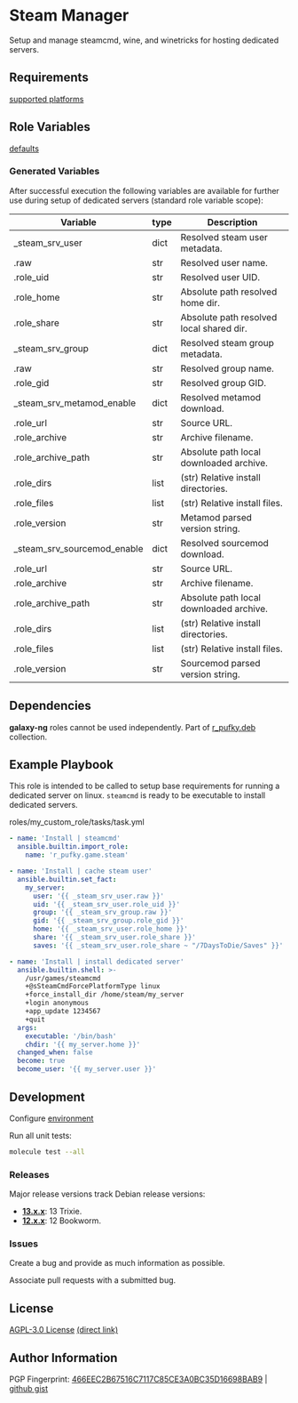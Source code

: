 # Steam Manager
Setup and manage steamcmd, wine, and winetricks for hosting dedicated servers.

## Requirements
[supported platforms](https://github.com/r-pufky/ansible_steam/blob/main/meta/main.yml)

## Role Variables
[defaults](https://github.com/r-pufky/ansible_steam/tree/main/defaults/main/)

### Generated Variables
After successful execution the following variables are available for further
use during setup of dedicated servers (standard role variable scope):

 Variable                    | type | Description
-----------------------------|------|-----------------------------------------
 _steam_srv_user             | dict | Resolved steam user metadata.
   .raw                      | str  | Resolved user name.
   .role_uid                 | str  | Resolved user UID.
   .role_home                | str  | Absolute path resolved home dir.
   .role_share               | str  | Absolute path resolved local shared dir.
 _steam_srv_group            | dict | Resolved steam group metadata.
   .raw                      | str  | Resolved group name.
   .role_gid                 | str  | Resolved group GID.
 _steam_srv_metamod_enable   | dict | Resolved metamod download.
   .role_url                 | str  | Source URL.
   .role_archive             | str  | Archive filename.
   .role_archive_path        | str  | Absolute path local downloaded archive.
   .role_dirs                | list | (str) Relative install directories.
   .role_files               | list | (str) Relative install files.
   .role_version             | str  | Metamod parsed version string.
 _steam_srv_sourcemod_enable | dict | Resolved sourcemod download.
   .role_url                 | str  | Source URL.
   .role_archive             | str  | Archive filename.
   .role_archive_path        | str  | Absolute path local downloaded archive.
   .role_dirs                | list | (str) Relative install directories.
   .role_files               | list | (str) Relative install files.
   .role_version             | str  | Sourcemod parsed version string.

## Dependencies
**galaxy-ng** roles cannot be used independently. Part of
[r_pufky.deb](https://github.com/r-pufky/ansible_collection_deb) collection.

## Example Playbook
This role is intended to be called to setup base requirements for running a
dedicated server on linux. `steamcmd` is ready to be executable to install
dedicated servers.

roles/my_custom_role/tasks/task.yml
``` yaml
- name: 'Install | steamcmd'
  ansible.builtin.import_role:
    name: 'r_pufky.game.steam'

- name: 'Install | cache steam user'
  ansible.builtin.set_fact:
    my_server:
      user: '{{ _steam_srv_user.raw }}'
      uid: '{{ _steam_srv_user.role_uid }}'
      group: '{{ _steam_srv_group.raw }}'
      gid: '{{ _steam_srv_group.role_gid }}'
      home: '{{ _steam_srv_user.role_home }}'
      share: '{{ _steam_srv_user.role_share }}'
      saves: '{{ _steam_srv_user.role_share ~ "/7DaysToDie/Saves" }}'

- name: 'Install | install dedicated server'
  ansible.builtin.shell: >-
    /usr/games/steamcmd
    +@sSteamCmdForcePlatformType linux
    +force_install_dir /home/steam/my_server
    +login anonymous
    +app_update 1234567
    +quit
  args:
    executable: '/bin/bash'
    chdir: '{{ my_server.home }}'
  changed_when: false
  become: true
  become_user: '{{ my_server.user }}'
```

## Development
Configure [environment](https://github.com/r-pufky/ansible_collection_docs/blob/main/dev/environment/README.md)

Run all unit tests:
``` bash
molecule test --all
```

### Releases
Major release versions track Debian release versions:

* **[13.x.x](https://github.com/r-pufky/ansible_steam)**: 13 Trixie.
* **[12.x.x](https://github.com/r-pufky/ansible_steam/tree/12.x)**: 12 Bookworm.

### Issues
Create a bug and provide as much information as possible.

Associate pull requests with a submitted bug.

## License
[AGPL-3.0 License](https://www.tldrlegal.com/license/gnu-affero-general-public-license-v3-agpl-3-0)
 [(direct link)](https://github.com/r-pufky/ansible_steam/blob/main/LICENSE)

## Author Information
PGP Fingerprint: [466EEC2B67516C7117C85CE3A0BC35D16698BAB9](https://keys.openpgp.org/vks/v1/by-fingerprint/466EEC2B67516C7117C85CE3A0BC35D16698BAB9)
| [github gist](https://gist.github.com/r-pufky/a8df36977c55b5bb20829267c4c49d22)

